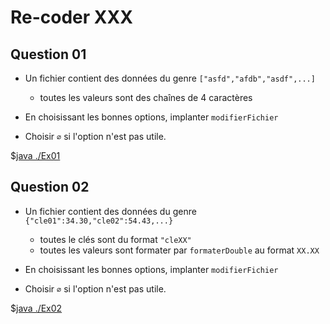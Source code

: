 <style>
pre > code {
    -webkit-touch-callout: text;
    -webkit-user-select: text;
    -khtml-user-select: text;
    -moz-user-select: text;
    -ms-user-select: text;
    user-select: text;
}
</style>



# Re-coder XXX

## Question 01

* Un fichier contient des données du genre `["asfd","afdb","asdf",...]`
    * toutes les valeurs sont des chaînes de 4 caractères

* En choisissant les bonnes options, implanter `modifierFichier`

* Choisir `∅` si l'option n'est pas utile.

$[java ./Ex01]()

## Question 02

* Un fichier contient des données du genre `{"cle01":34.30,"cle02":54.43,...}`
    * toutes le clés sont du format `"cleXX"`
    * toutes les valeurs sont formater par `formaterDouble` au format `XX.XX`

* En choisissant les bonnes options, implanter `modifierFichier`

* Choisir `∅` si l'option n'est pas utile.

$[java ./Ex02]()

